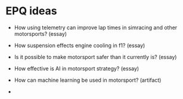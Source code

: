 # EPQ ideas

- How using telemetry can improve lap times in simracing and other motorsports? (essay) 

- How suspension effects engine cooling in f1? (essay) 

- Is it possible to make motorsport safer than it currently is? (essay) 

- How effective is AI in motorsport strategy? (essay) 

- How can machine learning be used in motorsport? (artifact)
- 
